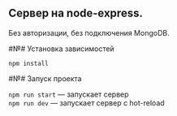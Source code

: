 
## Сервер на node-express. 

Без авторизации, без подключения MongoDB.

#№# Установка зависимостей 

`npm install`


#№# Запуск проекта

`npm run start` — запускает сервер  
`npm run dev` — запускает сервер с hot-reload

